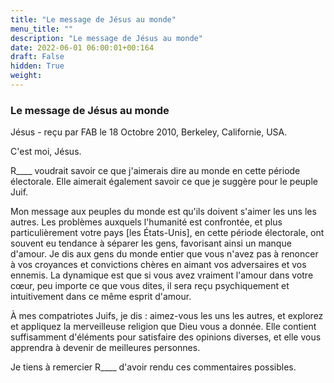 ```yaml
---
title: "Le message de Jésus au monde"
menu_title: ""
description: "Le message de Jésus au monde"
date: 2022-06-01 06:00:01+00:164
draft: False
hidden: True
weight:
---
```

### Le message de Jésus au monde

Jésus - reçu par FAB le 18 Octobre 2010, Berkeley, Californie, USA.

C'est moi, Jésus.

R____ voudrait savoir ce que j'aimerais dire au monde en cette période électorale. Elle aimerait également savoir ce que je suggère pour le peuple Juif.

Mon message aux peuples du monde est qu'ils doivent s'aimer les uns les autres. Les problèmes auxquels l'humanité est confrontée, et plus particulièrement votre pays [les États-Unis], en cette période électorale, ont souvent eu tendance à séparer les gens, favorisant ainsi un manque d'amour. Je dis aux gens du monde entier que vous n'avez pas à renoncer à vos croyances et convictions chères en aimant vos adversaires et vos ennemis. La dynamique est que si vous avez vraiment l'amour dans votre cœur, peu importe ce que vous dites, il sera reçu psychiquement et intuitivement dans ce même esprit d'amour.

À mes compatriotes Juifs, je dis : aimez-vous les uns les autres, et explorez et appliquez la merveilleuse religion que Dieu vous a donnée. Elle contient suffisamment d'éléments pour satisfaire des opinions diverses, et elle vous apprendra à devenir de meilleures personnes.

Je tiens à remercier R____ d'avoir rendu ces commentaires possibles.

